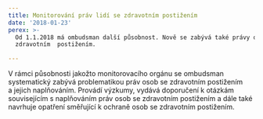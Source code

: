 ```yaml
---
title: Monitorování práv lidí se zdravotním postižením
date: '2018-01-23'
perex: >-
  Od 1.1.2018 má ombudsman další působnost. Nově se zabývá také právy osob se
  zdravotním  postižením.

---
```



<p>V&nbsp;rámci působnosti jakožto monitorovacího orgánu se ombudsman systematický zabývá problematikou práv osob se zdravotním postižením a&nbsp;jejich naplňováním. Provádí výzkumy, vydává doporučení k&nbsp;otázkám souvisejícím s&nbsp;naplňováním práv osob se zdravotním postižením a&nbsp;dále také navrhuje opatření směřující k&nbsp;ochraně osob se zdravotním postižením.</p>

